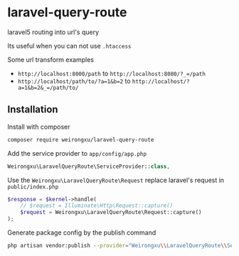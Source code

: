 # laravel-query-route

laravel5 routing into url's query

Its useful when you can not use `.htaccess`

Some url transform examples
* `http://localhost:8000/path` to `http://localhost:8080/?_=/path`
* `http://localhost/path/to/?a=1&b=2` to `http://localhost/?a=1&b=2&_=/path/to/`

## Installation

Install with composer

```bash
composer require weirongxu/laravel-query-route
```
  
Add the service provider to `app/config/app.php`

```php
Weirongxu\LaravelQueryRoute\ServiceProvider::class,
```

Use the `Weirongxu\LaravelQueryRoute\Request` replace laravel's request in `public/index.php`

```php
$response = $kernel->handle(
    // $request = Illuminate\Http\Request::capture()
    $request = Weirongxu\LaravelQueryRoute\Request::capture()
);
```

Generate package config by the publish command

```bash
php artisan vendor:publish --provider="Weirongxu\\LaravelQueryRoute\\ServiceProvider" --tag config
```
